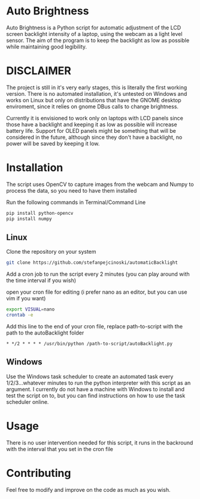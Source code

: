# Auto Brightness

Auto Brightness is a Python script for automatic adjustment of the LCD screen backlight intensity of a laptop, 
using the webcam as a light level sensor. 
The aim of the program is to keep the backlight as low as possible while maintaining good legibility.

# DISCLAIMER

The project is still in it's very early stages, this is literally the first working version.
There is no automated installation, it's untested on Windows and works on Linux but only on 
distributions that have the GNOME desktop enviroment, since it relies on gnome DBus calls 
to change brightness.

Currently it is envisioned to work only on laptops with LCD panels since those have a backlight 
and keeping it as low as possible will increase battery life. 
Support for OLED panels might be something that will be considered in the future, although since
they don't have a backlight, no power will be saved by keeping it low.


# Installation

The script uses OpenCV to capture images from the webcam and Numpy to process the data, so you need to have them installed 

Run the following commands in Terminal/Command Line

```bash
pip install python-opencv
pip install numpy
```

## Linux

Clone the repository on your system 

```bash
git clone https://github.com/stefanpejcinoski/automaticBacklight
```
Add a cron job to run the script every 2 minutes (you can play around with the time interval if you wish)

open your cron file for editing (i prefer nano as an editor, but you can use vim if you want)

```bash
export VISUAL=nano
crontab -e
```

Add this line to the end of your cron file, replace path-to-script with the path to the autoBacklight folder
 
 ```
* */2 * * * * /usr/bin/python /path-to-script/autoBacklight.py
```
## Windows

Use the Windows task scheduler to create an automated task every 1/2/3...whatever minutes to run the python interpreter with this script as an argument. I currently do not have a machine with Windows to install and test the script on to, but you can find instructions on how to use the task scheduler online.

# Usage

There is no user intervention needed for this script, it runs in the backround with the interval
that you set in the cron file

# Contributing
Feel free to modify and improve on the code as much as you wish.
